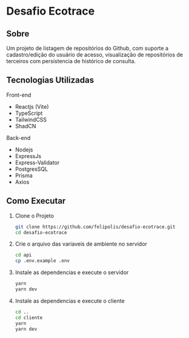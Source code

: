 # Desafio Ecotrace

## Sobre

Um projeto de listagem de repositórios do Github, com suporte a cadastro/edição do usuário de acesso, visualização de repositórios de terceiros com persistencia de histórico de consulta.

## Tecnologias Utilizadas

Front-end

* Reactjs (Vite)
* TypeScript
* TailwindCSS
* ShadCN

Back-end

* Nodejs
* ExpressJs
* Express-Validator
* PostgresSQL
* Prisma
* Axios

## Como Executar

1. Clone o Projeto

   ```bash
   git clone https://github.com/felipolis/desafio-ecotrace.git
   cd desafio-ecotrace
   ```
2. Crie o arquivo das variaveis de ambiente no servidor

   ```bash
   cd api
   cp .env.example .env
   ```
3. Instale as dependencias e execute o servidor

   ```bash
   yarn
   yarn dev
   ```
4. Instale as dependencias e execute o cliente

   ```bash
   cd ..
   cd cliente
   yarn
   yarn dev
   ```
